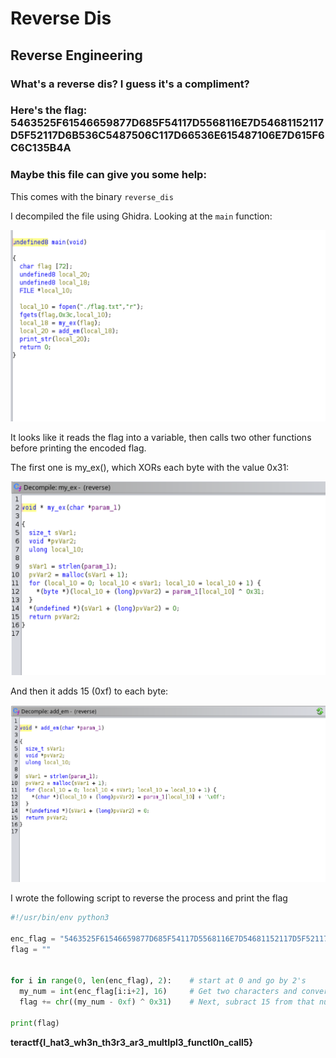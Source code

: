 # Reverse Dis

## Reverse Engineering

### What's a reverse dis?  I guess it's a compliment?  
### Here's the flag: 5463525F61546659877D685F54117D5568116E7D54681152117D5F52117D6B536C5487506C117D66536E615487106E7D615F6C6C135B4A
### Maybe this file can give you some help:

This comes with the binary `reverse_dis`

I decompiled the file using Ghidra.  Looking at the `main` function:

![main](./main.png)

It looks like it reads the flag into a variable, then calls two other functions before printing the encoded flag.

The first one is my_ex(), which XORs each byte with the value 0x31:

![my_ex](./my_ex.png)

And then it adds 15 (0xf) to each byte:

![add_em](./add_em.png)

I wrote the following script to reverse the process and print the flag

```python
#!/usr/bin/env python3

enc_flag = "5463525F61546659877D685F54117D5568116E7D54681152117D5F52117D6B536C5487506C117D66536E615487106E7D615F6C6C135B4A"
flag = ""


for i in range(0, len(enc_flag), 2):    # start at 0 and go by 2's
  my_num = int(enc_flag[i:i+2], 16)     # Get two characters and convert them to hex values
  flag += chr((my_num - 0xf) ^ 0x31)    # Next, subract 15 from that number and then xor it with 0x31, converting the result to a character.

print(flag)
```

**teractf{I_hat3_wh3n_th3r3_ar3_multIpl3_functI0n_call5}**
